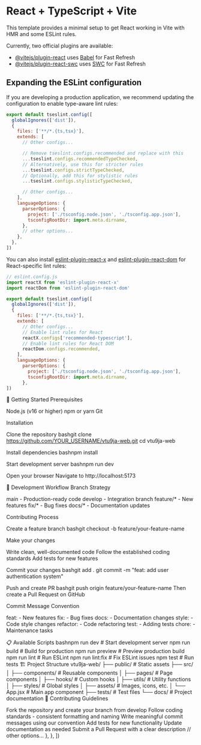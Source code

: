# React + TypeScript + Vite

This template provides a minimal setup to get React working in Vite with HMR and some ESLint rules.

Currently, two official plugins are available:

- [@vitejs/plugin-react](https://github.com/vitejs/vite-plugin-react/blob/main/packages/plugin-react) uses [Babel](https://babeljs.io/) for Fast Refresh
- [@vitejs/plugin-react-swc](https://github.com/vitejs/vite-plugin-react/blob/main/packages/plugin-react-swc) uses [SWC](https://swc.rs/) for Fast Refresh

## Expanding the ESLint configuration

If you are developing a production application, we recommend updating the configuration to enable type-aware lint rules:

```js
export default tseslint.config([
  globalIgnores(['dist']),
  {
    files: ['**/*.{ts,tsx}'],
    extends: [
      // Other configs...

      // Remove tseslint.configs.recommended and replace with this
      ...tseslint.configs.recommendedTypeChecked,
      // Alternatively, use this for stricter rules
      ...tseslint.configs.strictTypeChecked,
      // Optionally, add this for stylistic rules
      ...tseslint.configs.stylisticTypeChecked,

      // Other configs...
    ],
    languageOptions: {
      parserOptions: {
        project: ['./tsconfig.node.json', './tsconfig.app.json'],
        tsconfigRootDir: import.meta.dirname,
      },
      // other options...
    },
  },
])
```

You can also install [eslint-plugin-react-x](https://github.com/Rel1cx/eslint-react/tree/main/packages/plugins/eslint-plugin-react-x) and [eslint-plugin-react-dom](https://github.com/Rel1cx/eslint-react/tree/main/packages/plugins/eslint-plugin-react-dom) for React-specific lint rules:

```js
// eslint.config.js
import reactX from 'eslint-plugin-react-x'
import reactDom from 'eslint-plugin-react-dom'

export default tseslint.config([
  globalIgnores(['dist']),
  {
    files: ['**/*.{ts,tsx}'],
    extends: [
      // Other configs...
      // Enable lint rules for React
      reactX.configs['recommended-typescript'],
      // Enable lint rules for React DOM
      reactDom.configs.recommended,
    ],
    languageOptions: {
      parserOptions: {
        project: ['./tsconfig.node.json', './tsconfig.app.json'],
        tsconfigRootDir: import.meta.dirname,
      },
])
```

🚦 Getting Started
Prerequisites

Node.js (v16 or higher)
npm or yarn
Git

Installation

Clone the repository
bashgit clone https://github.com/YOUR_USERNAME/vtu9ja-web.git
cd vtu9ja-web

Install dependencies
bashnpm install

Start development server
bashnpm run dev

Open your browser
Navigate to http://localhost:5173

🔄 Development Workflow
Branch Strategy

main - Production-ready code
develop - Integration branch
feature/* - New features
fix/* - Bug fixes
docs/* - Documentation updates

Contributing Process

Create a feature branch
bashgit checkout -b feature/your-feature-name

Make your changes

Write clean, well-documented code
Follow the established coding standards
Add tests for new features


Commit your changes
bashgit add .
git commit -m "feat: add user authentication system"

Push and create PR
bashgit push origin feature/your-feature-name
Then create a Pull Request on GitHub

Commit Message Convention

feat: - New features
fix: - Bug fixes
docs: - Documentation changes
style: - Code style changes
refactor: - Code refactoring
test: - Adding tests
chore: - Maintenance tasks

📋 Available Scripts
bashnpm run dev          # Start development server
npm run build        # Build for production
npm run preview      # Preview production build
npm run lint         # Run ESLint
npm run lint:fix     # Fix ESLint issues
npm test             # Run tests
🏗️ Project Structure
vtu9ja-web/
├── public/          # Static assets
├── src/
│   ├── components/  # Reusable components
│   ├── pages/       # Page components
│   ├── hooks/       # Custom hooks
│   ├── utils/       # Utility functions
│   ├── styles/      # Global styles
│   ├── assets/      # Images, icons, etc.
│   └── App.jsx      # Main app component
├── tests/           # Test files
└── docs/            # Project documentation
🤝 Contributing Guidelines

Fork the repository and create your branch from develop
Follow coding standards - consistent formatting and naming
Write meaningful commit messages using our convention
Add tests for new functionality
Update documentation as needed
Submit a Pull Request with a clear description
      // other options...
    },
  },
])
```


